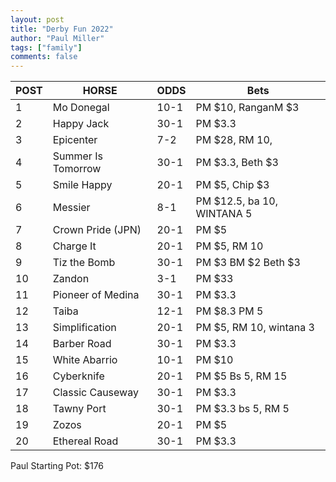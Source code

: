 ```yaml
--- 
layout: post
title: "Derby Fun 2022"
author: "Paul Miller"
tags: ["family"]
comments: false
---
```


|POST | HORSE| ODDS | Bets
---|---|---|---
|1|	Mo Donegal|	10-1| PM $10, RanganM $3
2	|Happy Jack|	30-1| PM $3.3
3	|Epicenter|	7-2 |  PM $28, RM 10, 
4	|Summer Is Tomorrow|	30-1 | PM $3.3, Beth $3
5	|Smile Happy|	20-1 | PM $5, Chip $3
6	|Messier|	8-1 | PM $12.5, ba 10, WINTANA 5
7	|Crown Pride (JPN)|	20-1 | PM $5
8	| Charge It|	20-1  | PM $5, RM 10
9	|Tiz the Bomb|	30-1 | PM $3 BM $2 Beth $3
10	|Zandon|	3-1 | PM $33 
11	|Pioneer of Medina|	30-1| PM $3.3
12	|Taiba|	12-1 | PM $8.3 PM 5
13	|Simplification|	20-1 | PM $5, RM 10, wintana 3
14	|Barber Road|	30-1 | PM $3.3
15	|White Abarrio|	10-1 | PM $10
16	|Cyberknife|	20-1  | PM $5 Bs 5, RM 15
17	|Classic Causeway|	30-1 | PM $3.3
18	|Tawny Port|	30-1 | PM $3.3 bs 5, RM 5
19	|Zozos|	20-1 | PM $5
20	|Ethereal Road|	30-1 | PM $3.3

Paul Starting Pot: $176
